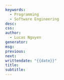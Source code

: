 ```yaml
---
keywords:
  - Programming
  - Software Engineering
desc:
css:
author:
  - Lucas Nguyen
generator:
msg:
previous:
next:
writtendate: "{{date}}"
title:
subtitle:
---
```

